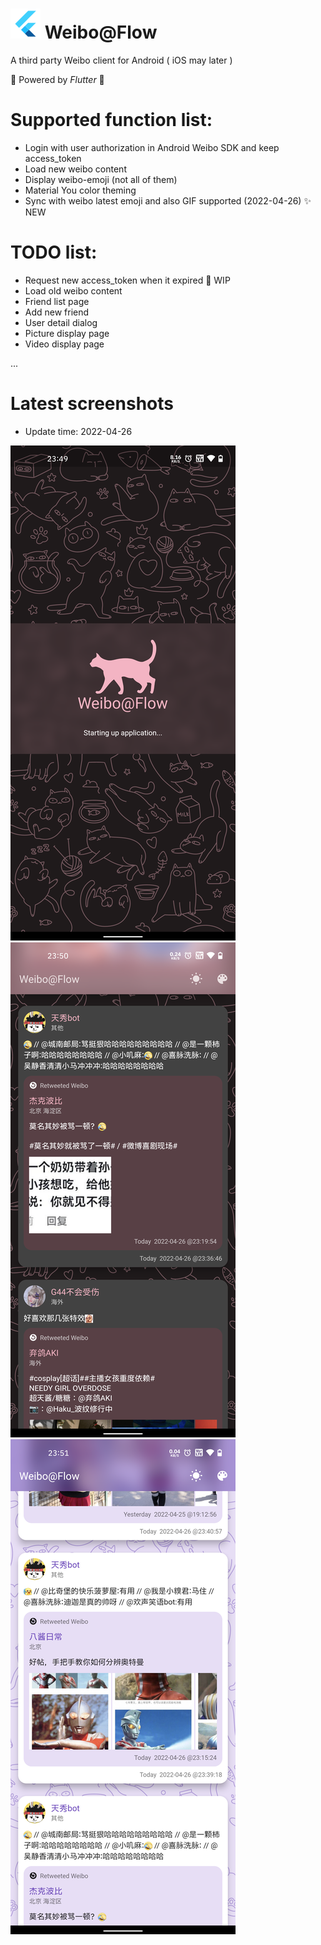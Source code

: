 # ![](https://raw.githubusercontent.com/ocwvar/WeiboFlow/main/screenshots/flutter_logo_48.png)  Weibo@Flow
A third party Weibo client for Android ( iOS may later )

💪 Powered by *Flutter* 💪

# Supported function list:
- Login with user authorization in Android Weibo SDK and keep access_token
- Load new weibo content
- Display weibo-emoji (not all of them)
- Material You color theming
- Sync with weibo latest emoji and also GIF supported (2022-04-26) ✨ NEW

# TODO list:
- Request new access_token when it expired 🚧 WIP
- Load old weibo content
- Friend list page
- Add new friend
- User detail dialog
- Picture display page
- Video display page

...
# Latest screenshots
- Update time: 2022-04-26

![](https://raw.githubusercontent.com/ocwvar/WeiboFlow/main/screenshots/welcome_1.png)
![](https://raw.githubusercontent.com/ocwvar/WeiboFlow/main/screenshots/content_dark_1.png)
![](https://raw.githubusercontent.com/ocwvar/WeiboFlow/main/screenshots/content_light_1.png)
